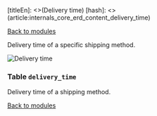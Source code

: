 [titleEn]: <>(Delivery time)
[hash]: <>(article:internals_core_erd_content_delivery_time)

[Back to modules](./../10-modules.md)

Delivery time of a specific shipping method.

![Delivery time](./dist/erd-shopware-core-content-deliverytime.png)


### Table `delivery_time`

Delivery time of a shipping method.


[Back to modules](./../10-modules.md)
